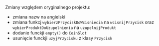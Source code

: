 Zmiany względem oryginalnego projektu:

* zmiana nazw na angielski
* zmiana funkcj `wybierzPrzyciskDoWcisniecia` na `wcisnijPrzycisk` oraz
  `wybierProduktDoUzupelnienia` na `uzupelnijProdukt`
* dodanie funckji `empty()` do `CoinSlot`
* usunięcie funckji `uzyjPrzycisku` z klasy `Przycisk`
